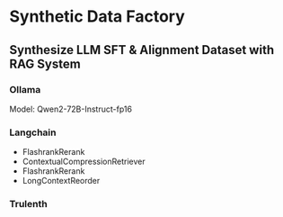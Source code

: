 # Synthetic Data Factory
## Synthesize LLM SFT & Alignment Dataset with RAG System
### Ollama
Model: Qwen2-72B-Instruct-fp16
### Langchain
- FlashrankRerank
- ContextualCompressionRetriever
- FlashrankRerank
- LongContextReorder
### Trulenth
